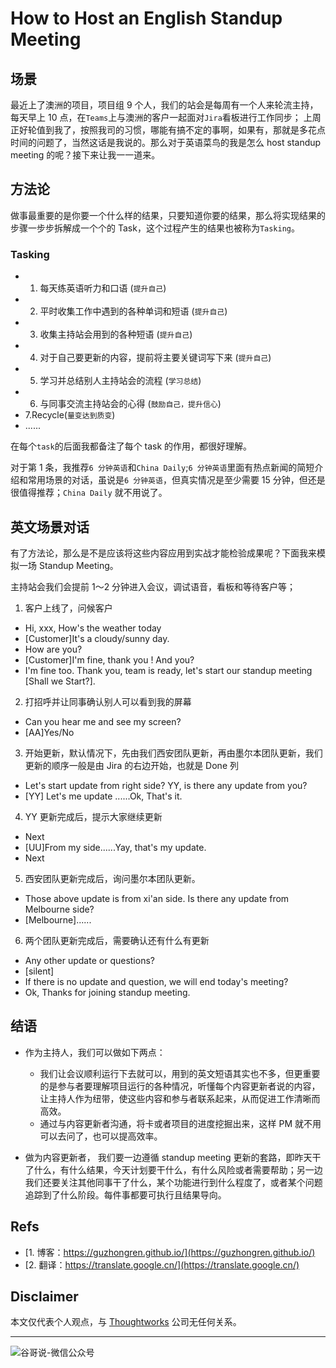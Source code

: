 # How to Host an English Standup Meeting


## 场景

最近上了澳洲的项目，项目组 9 个人，我们的站会是每周有一个人来轮流主持，每天早上 10 点，在`Teams`上与澳洲的客户一起面对`Jira`看板进行工作同步；
上周正好轮值到我了，按照我司的习惯，哪能有搞不定的事啊，如果有，那就是多花点时间的问题了，当然这话是我说的。那么对于英语菜鸟的我是怎么 host standup meeting 的呢？接下来让我一一道来。

## 方法论

做事最重要的是你要一个什么样的结果，只要知道你要的结果，那么将实现结果的步骤一步步拆解成一个个的 Task，这个过程产生的结果也被称为`Tasking`。

### Tasking

* 1. 每天练英语听力和口语 (`提升自己`)
* 2. 平时收集工作中遇到的各种单词和短语 (`提升自己`)
* 3. 收集主持站会用到的各种短语 (`提升自己`)
* 4. 对于自己要更新的内容，提前将主要关键词写下来 (`提升自己`)
* 5. 学习并总结别人主持站会的流程 (`学习总结`)
* 6. 与同事交流主持站会的心得 (`鼓励自己，提升信心`)
* 7.Recycle(`量变达到质变`)
* ......

在每个`task`的后面我都备注了每个 task 的作用，都很好理解。

对于第 1 条，我推荐`6 分钟英语`和`China Daily`;`6 分钟英语`里面有热点新闻的简短介绍和常用场景的对话，虽说是`6 分钟英语`，但真实情况是至少需要 15 分钟，但还是很值得推荐；`China Daily` 就不用说了。

## 英文场景对话

有了方法论，那么是不是应该将这些内容应用到实战才能检验成果呢？下面我来模拟一场 Standup Meeting。

主持站会我们会提前 1～2 分钟进入会议，调试语音，看板和等待客户等；

1. 客户上线了，问候客户
- Hi, xxx, How's the weather today
- [Customer]It's a cloudy/sunny day.
- How are you?
- [Customer]I'm fine, thank you ! And you?
- I'm fine too. Thank you, team is ready, let's start our standup meeting [Shall we Start?].

2. 打招呼并让同事确认别人可以看到我的屏幕
- Can you hear me and see my screen?
- [AA]Yes/No
3. 开始更新，默认情况下，先由我们西安团队更新，再由墨尔本团队更新，我们更新的顺序一般是由 Jira 的右边开始，也就是 Done 列
- Let's start update from right side? YY, is there any update from you?
- [YY] Let's me update ......Ok, That's it.
4. YY 更新完成后，提示大家继续更新
- Next
- [UU]From my side......Yay, that's my update.
- Next

5. 西安团队更新完成后，询问墨尔本团队更新。
- Those above update is from xi'an side. Is there any update from Melbourne side?
- [Melbourne]......

6. 两个团队更新完成后，需要确认还有什么有更新
- Any other update or questions?
- [silent]
- If there is no update and question, we will end today's meeting?
- Ok, Thanks for joining standup meeting.

## 结语

* 作为主持人，我们可以做如下两点：
	* 我们让会议顺利运行下去就可以，用到的英文短语其实也不多，但更重要的是参与者要理解项目运行的各种情况，听懂每个内容更新者说的内容，让主持人作为纽带，使这些内容和参与者联系起来，从而促进工作清晰而高效。
	* 通过与内容更新者沟通，将卡或者项目的进度挖掘出来，这样 PM 就不用可以去问了，也可以提高效率。

* 做为内容更新者， 我们要一边遵循 standup meeting 更新的套路，即昨天干了什么，有什么结果，今天计划要干什么，有什么风险或者需要帮助；另一边我们还要关注其他同事干了什么，某个功能进行到什么程度了，或者某个问题追踪到了什么阶段。每件事都要可执行且结果导向。

## Refs

* [1. 博客：https://guzhongren.github.io/](https://guzhongren.github.io/)
* [2. 翻译：https://translate.google.cn/](https://translate.google.cn/)

## Disclaimer

本文仅代表个人观点，与 [Thoughtworks](https://www.Thoughtworks.com/) 公司无任何关系。

----
![谷哥说-微信公众号](https://cdn.jsdelivr.net/gh/guzhongren/data-hosting@master/20210819/扫码_搜索联合传播样式-白色版。ae9zxgscqcg.png)

